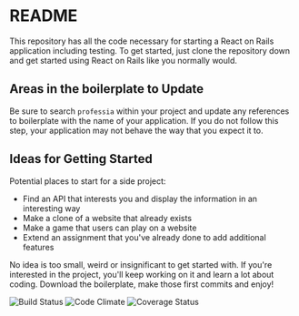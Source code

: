 # README

This repository has all the code necessary for starting a React on Rails application
including testing. To get started, just clone the repository down and get started using
React on Rails like you normally would.

## Areas in the boilerplate to Update
Be sure to search `professia` within your project and update any references to
boilerplate with the name of your application. If you do not follow this step, your
application may not behave the way that you expect it to.

## Ideas for Getting Started
Potential places to start for a side project:
* Find an API that interests you and display the information in an interesting way
* Make a clone of a website that already exists
* Make a game that users can play on a website
* Extend an assignment that you've already done to add additional features

No idea is too small, weird or insignificant to get started with. If you're interested
in the project, you'll keep working on it and learn a lot about coding. Download the
boilerplate, make those first commits and enjoy!


![Build Status](https://codeship.com/projects/72cf0be0-4fd9-0135-7faf-6279c3a80d3c/status?branch=master)
![Code Climate](https://codeclimate.com/github/dpark189/breakable-toys-project.png)
![Coverage Status](https://coveralls.io/repos/dpark189/breakable-toys-project/badge.png)

